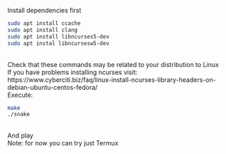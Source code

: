 Install dependencies first
<br>
```sh
sudo apt install ccache
sudo apt install clang
sudo apt install libncurses5-dev
sudo apt instal libncursesw5-dev
```
<br>
Check that these commands may be related to your distribution to Linux
<br>
If you have problems installing ncurses visit: https://www.cyberciti.biz/faq/linux-install-ncurses-library-headers-on-debian-ubuntu-centos-fedora/
<br>
Execute: 
<br>

```sh
make
./snake
```
<br>
And play
<br>
Note: for now you can try just Termux
